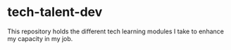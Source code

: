 # tech-talent-dev
This repository holds the different tech learning modules I take to enhance my capacity in my job.
